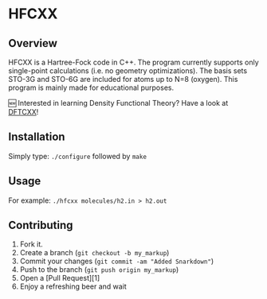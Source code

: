 # HFCXX

Overview
--------

HFCXX is a Hartree-Fock code in C++. The program currently supports only
single-point calculations (i.e. no geometry optimizations). The basis 
sets STO-3G and STO-6G are included for atoms up to N=8 (oxygen). 
This program is mainly made for educational purposes.

:new: Interested in learning Density Functional Theory?
Have a look at [DFTCXX](https://github.com/ifilot/dftcxx)!

Installation
------------

Simply type:
  `./configure` followed by
  `make`

Usage
-----

For example:
  `./hfcxx molecules/h2.in > h2.out`

Contributing
------------

1. Fork it.
2. Create a branch (`git checkout -b my_markup`)
3. Commit your changes (`git commit -am "Added Snarkdown"`)
4. Push to the branch (`git push origin my_markup`)
5. Open a [Pull Request][1]
6. Enjoy a refreshing beer and wait
